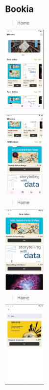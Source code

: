 # Bookia
>Home
<p float="left">
    <img src="Screen App\Home.png" width="25%" />
</p>

<p float="left">
    <img src="Screen App\Home2.png" width="25%" />
</p>

>Home
<p float="left">
    <img src="Screen App\seeAll.png" width="25%" />
</p>

>Home
<p float="left">
    <img src="Screen App\search.png" width="25%" />
</p>
